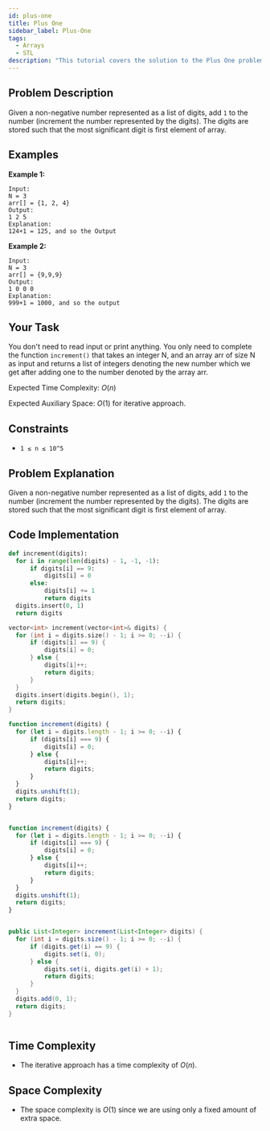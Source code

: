 ```yaml
---
id: plus-one
title: Plus One
sidebar_label: Plus-One
tags:
  - Arrays
  - STL
description: "This tutorial covers the solution to the Plus One problem from the GeeksforGeeks."
---
```

## Problem Description
Given a non-negative number represented as a list of digits, add `1` to the number (increment the number represented by the digits). The digits are stored such that the most significant digit is first element of array.



## Examples

**Example 1:**

```
Input: 
N = 3
arr[] = {1, 2, 4}
Output: 
1 2 5
Explanation:
124+1 = 125, and so the Output
```

**Example 2:**

```
Input: 
N = 3
arr[] = {9,9,9}
Output: 
1 0 0 0
Explanation:
999+1 = 1000, and so the output
```

## Your Task

You don't need to read input or print anything. You only need to complete the function `increment()` that takes an integer N, and an array arr of size N as input and returns a list of integers denoting the new number which we get after adding one to the number denoted by the array arr.

Expected Time Complexity: $O(n)$

Expected Auxiliary Space: $O(1)$ for iterative approach.

## Constraints

* `1 ≤ n ≤ 10^5`

## Problem Explanation

Given a non-negative number represented as a list of digits, add `1` to the number (increment the number represented by the digits). The digits are stored such that the most significant digit is first element of array.

## Code Implementation

<Tabs>
  <TabItem value="Python" label="Python" default>
  <SolutionAuthor name="@arunimad6yuq"/>

  ```py
 def increment(digits):
    for i in range(len(digits) - 1, -1, -1):
        if digits[i] == 9:
            digits[i] = 0
        else:
            digits[i] += 1
            return digits
    digits.insert(0, 1)
    return digits

  ```

  </TabItem>
  <TabItem value="C++" label="C++">
  <SolutionAuthor name="@YourUsername"/>

  ```cpp
vector<int> increment(vector<int>& digits) {
    for (int i = digits.size() - 1; i >= 0; --i) {
        if (digits[i] == 9) {
            digits[i] = 0;
        } else {
            digits[i]++;
            return digits;
        }
    }
    digits.insert(digits.begin(), 1);
    return digits;
}

  ```

  </TabItem>

  <TabItem value="Javascript" label="Javascript" default>
  <SolutionAuthor name="@Ishitamukherjee2004"/>

  ```javascript
function increment(digits) {
    for (let i = digits.length - 1; i >= 0; --i) {
        if (digits[i] === 9) {
            digits[i] = 0;
        } else {
            digits[i]++;
            return digits;
        }
    }
    digits.unshift(1);
    return digits;
}



  ```

  </TabItem>

  <TabItem value="Typescript" label="Typescript" default>
  <SolutionAuthor name="@Ishitamukherjee2004"/>

  ```typescript
function increment(digits) {
    for (let i = digits.length - 1; i >= 0; --i) {
        if (digits[i] === 9) {
            digits[i] = 0;
        } else {
            digits[i]++;
            return digits;
        }
    }
    digits.unshift(1);
    return digits;
}



  ```

  </TabItem>

  <TabItem value="Java" label="Java" default>
  <SolutionAuthor name="@Ishitamukherjee2004"/>

  ```java
public List<Integer> increment(List<Integer> digits) {
    for (int i = digits.size() - 1; i >= 0; --i) {
        if (digits.get(i) == 9) {
            digits.set(i, 0);
        } else {
            digits.set(i, digits.get(i) + 1);
            return digits;
        }
    }
    digits.add(0, 1);
    return digits;
}



  ```

  </TabItem>
</Tabs>


## Time Complexity

* The iterative approach has a time complexity of $O(n)$.

## Space Complexity

* The space complexity is $O(1)$ since we are using only a fixed amount of extra space.